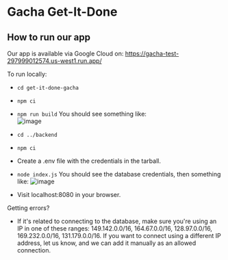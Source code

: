 # Gacha Get-It-Done

## How to run our app

Our app is available via Google Cloud on:
https://gacha-test-297999012574.us-west1.run.app/

To run locally:
- `cd get-it-done-gacha`
- `npm ci`
- `npm run build` You should see something like:  
   ![image](https://github.com/user-attachments/assets/df3fc439-277b-4e31-b5bf-f11a93f65642)

- `cd ../backend`
- `npm ci`
- Create a .env file with the credentials in the tarball.
- `node index.js` You should see the database credentials, then something like:
  ![image](https://github.com/user-attachments/assets/867b0435-654a-4fad-99fe-f3dd7d13761f)

- Visit localhost:8080 in your browser.
 
Getting errors?
- If it's related to connecting to the database, make sure you're using an IP in one of these ranges: 149.142.0.0/16, 164.67.0.0/16, 128.97.0.0/16, 169.232.0.0/16, 131.179.0.0/16. If you want to connect using a different IP address, let us know, and we can add it manually as an allowed connection.
